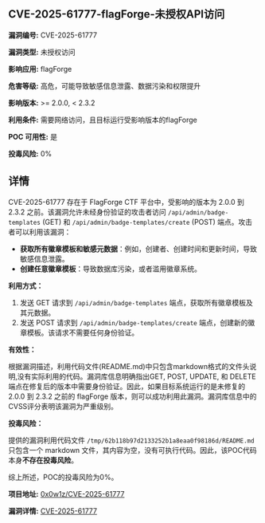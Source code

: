 ## CVE-2025-61777-flagForge-未授权API访问

**漏洞编号:** CVE-2025-61777

**漏洞类型:** 未授权访问

**影响应用:** flagForge

**危害等级:** 高危，可能导致敏感信息泄露、数据污染和权限提升

**影响版本:** >= 2.0.0, < 2.3.2

**利用条件:** 需要网络访问，且目标运行受影响版本的flagForge

**POC 可用性:** 是

**投毒风险:** 0%

## 详情

CVE-2025-61777 存在于 FlagForge CTF 平台中，受影响的版本为 2.0.0 到 2.3.2 之前。该漏洞允许未经身份验证的攻击者访问 `/api/admin/badge-templates` (GET) 和 `/api/admin/badge-templates/create` (POST) 端点。攻击者可以利用该漏洞：

*   **获取所有徽章模板和敏感元数据**：例如，创建者、创建时间和更新时间，导致敏感信息泄露。
*   **创建任意徽章模板**：导致数据库污染，或者滥用徽章系统。

**利用方式：**

1.  发送 GET 请求到 `/api/admin/badge-templates` 端点，获取所有徽章模板及其元数据。
2.  发送 POST 请求到 `/api/admin/badge-templates/create` 端点，创建新的徽章模板。该请求不需要任何身份验证。

**有效性：**

根据漏洞描述，利用代码文件(README.md)中只包含markdown格式的文件头说明,没有实际利用的代码。漏洞库信息明确指出GET, POST, UPDATE, 和 DELETE 端点在修复后的版本中需要身份验证。因此，如果目标系统运行的是未修复的 2.0.0 到 2.3.2 之前的 flagForge 版本，则可以成功利用此漏洞。漏洞库信息中的CVSS评分表明该漏洞为严重级别。

**投毒风险：**

提供的漏洞利用代码文件 `/tmp/62b118b97d2133252b1a8eaa0f98186d/README.md`  只包含一个 markdown 文件，其内容为空，没有可执行代码。因此，该POC代码本身**不存在投毒风险**。

综上所述，POC的投毒风险为0%。

**项目地址:** [0x0w1z/CVE-2025-61777](https://github.com/0x0w1z/CVE-2025-61777)

**漏洞详情:** [CVE-2025-61777](https://nvd.nist.gov/vuln/detail/CVE-2025-61777)